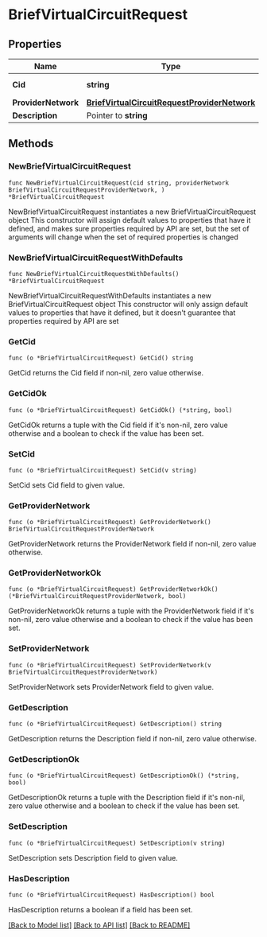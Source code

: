 # BriefVirtualCircuitRequest

## Properties

Name | Type | Description | Notes
------------ | ------------- | ------------- | -------------
**Cid** | **string** | Unique circuit ID | 
**ProviderNetwork** | [**BriefVirtualCircuitRequestProviderNetwork**](BriefVirtualCircuitRequestProviderNetwork.md) |  | 
**Description** | Pointer to **string** |  | [optional] 

## Methods

### NewBriefVirtualCircuitRequest

`func NewBriefVirtualCircuitRequest(cid string, providerNetwork BriefVirtualCircuitRequestProviderNetwork, ) *BriefVirtualCircuitRequest`

NewBriefVirtualCircuitRequest instantiates a new BriefVirtualCircuitRequest object
This constructor will assign default values to properties that have it defined,
and makes sure properties required by API are set, but the set of arguments
will change when the set of required properties is changed

### NewBriefVirtualCircuitRequestWithDefaults

`func NewBriefVirtualCircuitRequestWithDefaults() *BriefVirtualCircuitRequest`

NewBriefVirtualCircuitRequestWithDefaults instantiates a new BriefVirtualCircuitRequest object
This constructor will only assign default values to properties that have it defined,
but it doesn't guarantee that properties required by API are set

### GetCid

`func (o *BriefVirtualCircuitRequest) GetCid() string`

GetCid returns the Cid field if non-nil, zero value otherwise.

### GetCidOk

`func (o *BriefVirtualCircuitRequest) GetCidOk() (*string, bool)`

GetCidOk returns a tuple with the Cid field if it's non-nil, zero value otherwise
and a boolean to check if the value has been set.

### SetCid

`func (o *BriefVirtualCircuitRequest) SetCid(v string)`

SetCid sets Cid field to given value.


### GetProviderNetwork

`func (o *BriefVirtualCircuitRequest) GetProviderNetwork() BriefVirtualCircuitRequestProviderNetwork`

GetProviderNetwork returns the ProviderNetwork field if non-nil, zero value otherwise.

### GetProviderNetworkOk

`func (o *BriefVirtualCircuitRequest) GetProviderNetworkOk() (*BriefVirtualCircuitRequestProviderNetwork, bool)`

GetProviderNetworkOk returns a tuple with the ProviderNetwork field if it's non-nil, zero value otherwise
and a boolean to check if the value has been set.

### SetProviderNetwork

`func (o *BriefVirtualCircuitRequest) SetProviderNetwork(v BriefVirtualCircuitRequestProviderNetwork)`

SetProviderNetwork sets ProviderNetwork field to given value.


### GetDescription

`func (o *BriefVirtualCircuitRequest) GetDescription() string`

GetDescription returns the Description field if non-nil, zero value otherwise.

### GetDescriptionOk

`func (o *BriefVirtualCircuitRequest) GetDescriptionOk() (*string, bool)`

GetDescriptionOk returns a tuple with the Description field if it's non-nil, zero value otherwise
and a boolean to check if the value has been set.

### SetDescription

`func (o *BriefVirtualCircuitRequest) SetDescription(v string)`

SetDescription sets Description field to given value.

### HasDescription

`func (o *BriefVirtualCircuitRequest) HasDescription() bool`

HasDescription returns a boolean if a field has been set.


[[Back to Model list]](../README.md#documentation-for-models) [[Back to API list]](../README.md#documentation-for-api-endpoints) [[Back to README]](../README.md)



